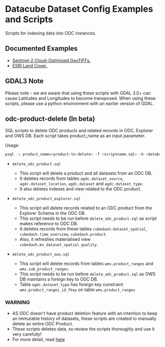 # Datacube Dataset Config Examples and Scripts

Scripts for indexing data into ODC instances.

## Documented Examples

* [Sentinel-2 Cloud-Optimised GeoTIFFs.](sentinel-2-l2a-cogs.md)
* [ESRI Land Cover.](esri-land-cover.md)

## GDAL3 Note

Please note - we are aware that using these scripts with GDAL 3.0+ can cause Latitudes and Longitudes to become transposed. When using these scripts, please use a python environment with an earlier version of GDAL.

## odc-product-delete (In beta)

SQL scripts to delete ODC products and related records in ODC, Explorer and OWS DB. Each script takes product_name as an input parameter.

Usage:

``` bash
psql -v product_name=<product-to-delete> -f <scriptname.sql> -h <database-hostname> <dbname>
```

* `delete_odc_product.sql`
  * This script will delete a product and all datasets from an ODC DB. 
  * It deletes records from tables `agdc.dataset_source`, `agdc.dataset_location`, `agdc.dataset` and `agdc.dataset_type`.
  * It also deletes indexes and view related to the ODC product.

* `delete_odc_product_explorer.sql`
  * This script will delete records related to an ODC product from the Explorer Schema in the ODC DB.
  * This script needs to be run before `delete_odc_product.sql` as script makes reference to ODC DB.
  * It deletes records from these tables `cubedash.dataset_spatial`, `cubedash.time_overview`, `cubedash.product`.
  * Also, it refreshes materialised view `cubedash.mv_dataset_spatial_quality`.

* `delete_odc_product_ows.sql`
  * This script will delete records from tables `wms.product_ranges` and `wms.sub_product_ranges`. 
  * This script needs to be run before `delete_odc_product.sql` as OWS DB maintains a foreign key to ODC DB.
  * Table `agdc.dataset_type` has foreign key constraint `wms.product_ranges_id_fkey` on table `wms.product_ranges`

### WARNING

* AS ODC doesn't have product deletion feature with an intention to keep an immutable history of datasets, these scripts are created to manually delete an entire ODC Product. 
* These scripts deletes data, so review the scripts thoroughly and use it very carefully!
* For more detail, read [here](./odc-product-delete//README.md)
